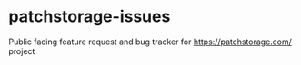 # patchstorage-issues
Public facing feature request and bug tracker for https://patchstorage.com/ project

